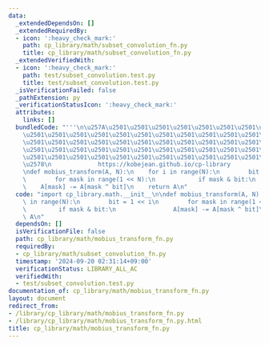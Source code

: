 ```yaml
---
data:
  _extendedDependsOn: []
  _extendedRequiredBy:
  - icon: ':heavy_check_mark:'
    path: cp_library/math/subset_convolution_fn.py
    title: cp_library/math/subset_convolution_fn.py
  _extendedVerifiedWith:
  - icon: ':heavy_check_mark:'
    path: test/subset_convolution.test.py
    title: test/subset_convolution.test.py
  _isVerificationFailed: false
  _pathExtension: py
  _verificationStatusIcon: ':heavy_check_mark:'
  attributes:
    links: []
  bundledCode: "'''\n\u257A\u2501\u2501\u2501\u2501\u2501\u2501\u2501\u2501\u2501\u2501\
    \u2501\u2501\u2501\u2501\u2501\u2501\u2501\u2501\u2501\u2501\u2501\u2501\u2501\
    \u2501\u2501\u2501\u2501\u2501\u2501\u2501\u2501\u2501\u2501\u2501\u2501\u2501\
    \u2501\u2501\u2501\u2501\u2501\u2501\u2501\u2501\u2501\u2501\u2501\u2501\u2501\
    \u2501\u2501\u2501\u2501\u2501\u2501\u2501\u2501\u2501\u2501\u2501\u2501\u2501\
    \u2578\n             https://kobejean.github.io/cp-library               \n'''\n\
    \ndef mobius_transform(A, N):\n    for i in range(N):\n        bit = 1 << i\n\
    \        for mask in range(1 << N):\n            if mask & bit:\n            \
    \    A[mask] -= A[mask ^ bit]\n    return A\n"
  code: "import cp_library.math.__init__\n\ndef mobius_transform(A, N):\n    for i\
    \ in range(N):\n        bit = 1 << i\n        for mask in range(1 << N):\n   \
    \         if mask & bit:\n                A[mask] -= A[mask ^ bit]\n    return\
    \ A\n"
  dependsOn: []
  isVerificationFile: false
  path: cp_library/math/mobius_transform_fn.py
  requiredBy:
  - cp_library/math/subset_convolution_fn.py
  timestamp: '2024-09-20 02:31:14+09:00'
  verificationStatus: LIBRARY_ALL_AC
  verifiedWith:
  - test/subset_convolution.test.py
documentation_of: cp_library/math/mobius_transform_fn.py
layout: document
redirect_from:
- /library/cp_library/math/mobius_transform_fn.py
- /library/cp_library/math/mobius_transform_fn.py.html
title: cp_library/math/mobius_transform_fn.py
---
```

